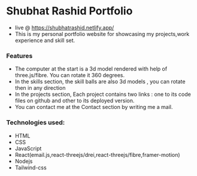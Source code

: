 # Shubhat Rashid Portfolio
* live @ https://shubhatrashid.netlify.app/
* This is my personal portfolio website for showcasing my projects,work experience and skill set.

### Features
* The computer at the start is a 3d model rendered with help of three.js/fibre. You can rotate it 360 degrees.
* In the skills section, the skill balls are also 3d models , you can rotate then in any direction
* In the projects section, Each project contains two links : one to its code files on github and other to its deployed version.
* You can contact me at the Contact section by writing me a mail.

### Technologies used:
* HTML
* CSS
* JavaScript
* React(email.js,react-threejs/drei,react-threejs/fibre,framer-motion)
* Nodejs 
* Tailwind-css

